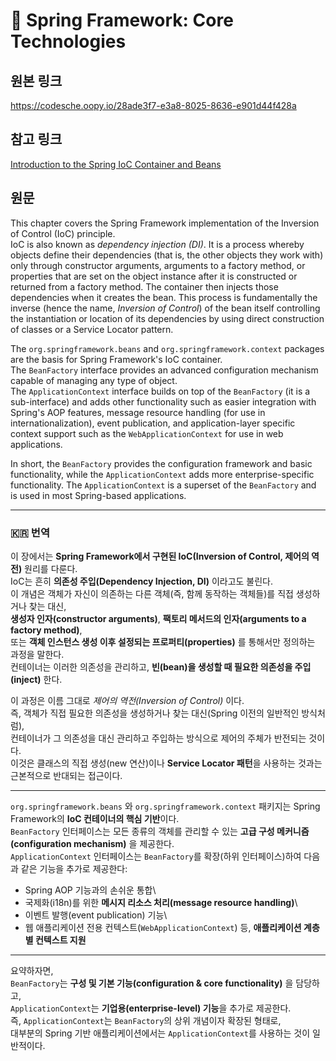 # 🌱 Spring Framework: Core Technologies

## 원본 링크
https://codesche.oopy.io/28ade3f7-e3a8-8025-8636-e901d44f428a

## 참고 링크
[Introduction to the Spring IoC Container and Beans](https://docs.spring.io/spring-framework/reference/core/beans/introduction.html)

## 원문

This chapter covers the Spring Framework implementation of the Inversion
of Control (IoC) principle.\
IoC is also known as *dependency injection (DI)*. It is a process
whereby objects define their dependencies (that is, the other objects
they work with) only through constructor arguments, arguments to a
factory method, or properties that are set on the object instance after
it is constructed or returned from a factory method. The container then
injects those dependencies when it creates the bean. This process is
fundamentally the inverse (hence the name, *Inversion of Control*) of
the bean itself controlling the instantiation or location of its
dependencies by using direct construction of classes or a Service
Locator pattern.

The `org.springframework.beans` and `org.springframework.context`
packages are the basis for Spring Framework's IoC container.\
The `BeanFactory` interface provides an advanced configuration mechanism
capable of managing any type of object.\
The `ApplicationContext` interface builds on top of the `BeanFactory`
(it is a sub-interface) and adds other functionality such as easier
integration with Spring's AOP features, message resource handling (for
use in internationalization), event publication, and application-layer
specific context support such as the `WebApplicationContext` for use in
web applications.

In short, the `BeanFactory` provides the configuration framework and
basic functionality, while the `ApplicationContext` adds more
enterprise-specific functionality. The `ApplicationContext` is a
superset of the `BeanFactory` and is used in most Spring-based
applications.

------------------------------------------------------------------------

### 🇰🇷 번역

이 장에서는 **Spring Framework에서 구현된 IoC(Inversion of Control,
제어의 역전)** 원리를 다룬다.\
IoC는 흔히 **의존성 주입(Dependency Injection, DI)** 이라고도 불린다.\
이 개념은 객체가 자신이 의존하는 다른 객체(즉, 함께 동작하는 객체들)를
직접 생성하거나 찾는 대신,\
**생성자 인자(constructor arguments)**, **팩토리 메서드의 인자(arguments
to a factory method)**,\
또는 **객체 인스턴스 생성 이후 설정되는 프로퍼티(properties)** 를
통해서만 정의하는 과정을 말한다.\
컨테이너는 이러한 의존성을 관리하고, **빈(bean)을 생성할 때 필요한
의존성을 주입(inject)** 한다.

이 과정은 이름 그대로 *제어의 역전(Inversion of Control)* 이다.\
즉, 객체가 직접 필요한 의존성을 생성하거나 찾는 대신(Spring 이전의
일반적인 방식처럼),\
컨테이너가 그 의존성을 대신 관리하고 주입하는 방식으로 제어의 주체가
반전되는 것이다.\
이것은 클래스의 직접 생성(new 연산)이나 **Service Locator 패턴**을
사용하는 것과는 근본적으로 반대되는 접근이다.

------------------------------------------------------------------------

`org.springframework.beans` 와 `org.springframework.context` 패키지는
Spring Framework의 **IoC 컨테이너의 핵심 기반**이다.\
`BeanFactory` 인터페이스는 모든 종류의 객체를 관리할 수 있는 **고급 구성
메커니즘(configuration mechanism)** 을 제공한다.\
`ApplicationContext` 인터페이스는 `BeanFactory`를 확장(하위
인터페이스)하여 다음과 같은 기능을 추가로 제공한다:

-   Spring AOP 기능과의 손쉬운 통합\
-   국제화(i18n)를 위한 **메시지 리소스 처리(message resource
    handling)**\
-   이벤트 발행(event publication) 기능\
-   웹 애플리케이션 전용 컨텍스트(`WebApplicationContext`) 등,
    **애플리케이션 계층별 컨텍스트 지원**

------------------------------------------------------------------------

요약하자면,\
`BeanFactory`는 **구성 및 기본 기능(configuration & core
functionality)** 을 담당하고,\
`ApplicationContext`는 **기업용(enterprise-level) 기능**을 추가로
제공한다.\
즉, `ApplicationContext`는 `BeanFactory`의 상위 개념이자 확장된 형태로,\
대부분의 Spring 기반 애플리케이션에서는 `ApplicationContext`를 사용하는
것이 일반적이다.
